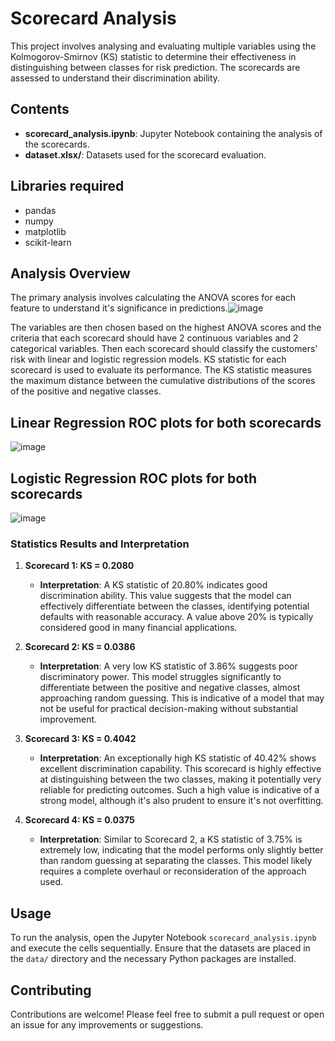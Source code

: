
# Scorecard Analysis

This project involves analysing and evaluating multiple variables using the Kolmogorov-Smirnov (KS) statistic to determine their effectiveness in distinguishing between classes for risk prediction. The scorecards are assessed to understand their discrimination ability.

## Contents

- **scorecard_analysis.ipynb**: Jupyter Notebook containing the analysis of the scorecards.
- **dataset.xlsx/**: Datasets used for the scorecard evaluation.

## Libraries required
- pandas
- numpy
- matplotlib
- scikit-learn

## Analysis Overview

The primary analysis involves calculating the ANOVA scores for each feature to understand it's significance in predictions.![image](https://github.com/user-attachments/assets/1f3f9202-d693-4c49-ac62-942b25200d67)

The variables are then chosen based on the highest ANOVA scores and the criteria that each scorecard should have 2 continuous variables and 2 categorical variables. Then each scorecard should classify the customers' risk with linear and logistic regression models. KS statistic for each scorecard  is used to evaluate its performance. The KS statistic measures the maximum distance between the cumulative distributions of the scores of the positive and negative classes.

## Linear Regression ROC plots for both scorecards
![image](https://github.com/user-attachments/assets/d3181398-34d5-4035-a9a3-733a298d2556)

## Logistic Regression ROC plots for both scorecards
![image](https://github.com/user-attachments/assets/e02df729-70b0-4b55-94f4-11f291687f57)

### Statistics Results and Interpretation

1. **Scorecard 1: KS = 0.2080**
   - **Interpretation**: A KS statistic of 20.80% indicates good discrimination ability. This value suggests that the model can effectively differentiate between the classes, identifying potential defaults with reasonable accuracy. A value above 20% is typically considered good in many financial applications.

2. **Scorecard 2: KS = 0.0386**
   - **Interpretation**: A very low KS statistic of 3.86% suggests poor discriminatory power. This model struggles significantly to differentiate between the positive and negative classes, almost approaching random guessing. This is indicative of a model that may not be useful for practical decision-making without substantial improvement.

3. **Scorecard 3: KS = 0.4042**
   - **Interpretation**: An exceptionally high KS statistic of 40.42% shows excellent discrimination capability. This scorecard is highly effective at distinguishing between the two classes, making it potentially very reliable for predicting outcomes. Such a high value is indicative of a strong model, although it's also prudent to ensure it's not overfitting.

4. **Scorecard 4: KS = 0.0375**
   - **Interpretation**: Similar to Scorecard 2, a KS statistic of 3.75% is extremely low, indicating that the model performs only slightly better than random guessing at separating the classes. This model likely requires a complete overhaul or reconsideration of the approach used.

## Usage

To run the analysis, open the Jupyter Notebook `scorecard_analysis.ipynb` and execute the cells sequentially. Ensure that the datasets are placed in the `data/` directory and the necessary Python packages are installed.

## Contributing

Contributions are welcome! Please feel free to submit a pull request or open an issue for any improvements or suggestions.
